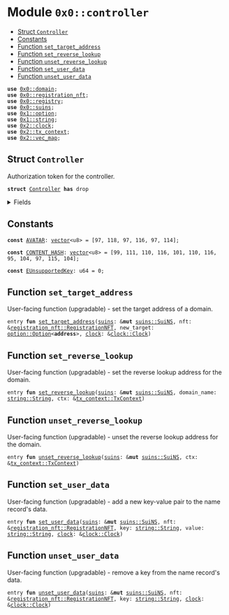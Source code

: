 
<a name="0x0_controller"></a>

# Module `0x0::controller`



-  [Struct `Controller`](#0x0_controller_Controller)
-  [Constants](#@Constants_0)
-  [Function `set_target_address`](#0x0_controller_set_target_address)
-  [Function `set_reverse_lookup`](#0x0_controller_set_reverse_lookup)
-  [Function `unset_reverse_lookup`](#0x0_controller_unset_reverse_lookup)
-  [Function `set_user_data`](#0x0_controller_set_user_data)
-  [Function `unset_user_data`](#0x0_controller_unset_user_data)


<pre><code><b>use</b> <a href="domain.md#0x0_domain">0x0::domain</a>;
<b>use</b> <a href="registration_nft.md#0x0_registration_nft">0x0::registration_nft</a>;
<b>use</b> <a href="registry.md#0x0_registry">0x0::registry</a>;
<b>use</b> <a href="suins.md#0x0_suins">0x0::suins</a>;
<b>use</b> <a href="">0x1::option</a>;
<b>use</b> <a href="">0x1::string</a>;
<b>use</b> <a href="">0x2::clock</a>;
<b>use</b> <a href="">0x2::tx_context</a>;
<b>use</b> <a href="">0x2::vec_map</a>;
</code></pre>



<a name="0x0_controller_Controller"></a>

## Struct `Controller`

Authorization token for the controller.


<pre><code><b>struct</b> <a href="controller.md#0x0_controller_Controller">Controller</a> <b>has</b> drop
</code></pre>



<details>
<summary>Fields</summary>


<dl>
<dt>
<code>dummy_field: bool</code>
</dt>
<dd>

</dd>
</dl>


</details>

<a name="@Constants_0"></a>

## Constants


<a name="0x0_controller_AVATAR"></a>



<pre><code><b>const</b> <a href="controller.md#0x0_controller_AVATAR">AVATAR</a>: <a href="">vector</a>&lt;u8&gt; = [97, 118, 97, 116, 97, 114];
</code></pre>



<a name="0x0_controller_CONTENT_HASH"></a>



<pre><code><b>const</b> <a href="controller.md#0x0_controller_CONTENT_HASH">CONTENT_HASH</a>: <a href="">vector</a>&lt;u8&gt; = [99, 111, 110, 116, 101, 110, 116, 95, 104, 97, 115, 104];
</code></pre>



<a name="0x0_controller_EUnsupportedKey"></a>



<pre><code><b>const</b> <a href="controller.md#0x0_controller_EUnsupportedKey">EUnsupportedKey</a>: u64 = 0;
</code></pre>



<a name="0x0_controller_set_target_address"></a>

## Function `set_target_address`

User-facing function (upgradable) - set the target address of a domain.


<pre><code>entry <b>fun</b> <a href="controller.md#0x0_controller_set_target_address">set_target_address</a>(<a href="suins.md#0x0_suins">suins</a>: &<b>mut</b> <a href="suins.md#0x0_suins_SuiNS">suins::SuiNS</a>, nft: &<a href="registration_nft.md#0x0_registration_nft_RegistrationNFT">registration_nft::RegistrationNFT</a>, new_target: <a href="_Option">option::Option</a>&lt;<b>address</b>&gt;, <a href="">clock</a>: &<a href="_Clock">clock::Clock</a>)
</code></pre>


<a name="0x0_controller_set_reverse_lookup"></a>

## Function `set_reverse_lookup`

User-facing function (upgradable) - set the reverse lookup address for the domain.


<pre><code>entry <b>fun</b> <a href="controller.md#0x0_controller_set_reverse_lookup">set_reverse_lookup</a>(<a href="suins.md#0x0_suins">suins</a>: &<b>mut</b> <a href="suins.md#0x0_suins_SuiNS">suins::SuiNS</a>, domain_name: <a href="_String">string::String</a>, ctx: &<a href="_TxContext">tx_context::TxContext</a>)
</code></pre>


<a name="0x0_controller_unset_reverse_lookup"></a>

## Function `unset_reverse_lookup`

User-facing function (upgradable) - unset the reverse lookup address for the domain.


<pre><code>entry <b>fun</b> <a href="controller.md#0x0_controller_unset_reverse_lookup">unset_reverse_lookup</a>(<a href="suins.md#0x0_suins">suins</a>: &<b>mut</b> <a href="suins.md#0x0_suins_SuiNS">suins::SuiNS</a>, ctx: &<a href="_TxContext">tx_context::TxContext</a>)
</code></pre>


<a name="0x0_controller_set_user_data"></a>

## Function `set_user_data`

User-facing function (upgradable) - add a new key-value pair to the name record's data.


<pre><code>entry <b>fun</b> <a href="controller.md#0x0_controller_set_user_data">set_user_data</a>(<a href="suins.md#0x0_suins">suins</a>: &<b>mut</b> <a href="suins.md#0x0_suins_SuiNS">suins::SuiNS</a>, nft: &<a href="registration_nft.md#0x0_registration_nft_RegistrationNFT">registration_nft::RegistrationNFT</a>, key: <a href="_String">string::String</a>, value: <a href="_String">string::String</a>, <a href="">clock</a>: &<a href="_Clock">clock::Clock</a>)
</code></pre>


<a name="0x0_controller_unset_user_data"></a>

## Function `unset_user_data`

User-facing function (upgradable) - remove a key from the name record's data.


<pre><code>entry <b>fun</b> <a href="controller.md#0x0_controller_unset_user_data">unset_user_data</a>(<a href="suins.md#0x0_suins">suins</a>: &<b>mut</b> <a href="suins.md#0x0_suins_SuiNS">suins::SuiNS</a>, nft: &<a href="registration_nft.md#0x0_registration_nft_RegistrationNFT">registration_nft::RegistrationNFT</a>, key: <a href="_String">string::String</a>, <a href="">clock</a>: &<a href="_Clock">clock::Clock</a>)
</code></pre>
